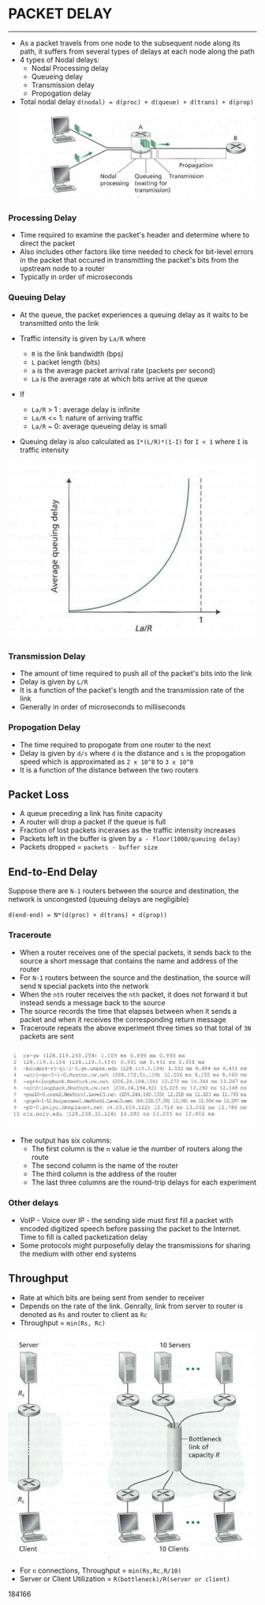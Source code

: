 # PACKET DELAY
---
- As a packet travels from one node to the subsequent node along its path, it suffers from several types of delays at each node along the path
- 4 types of Nodal delays:
	- Nodal Processing delay
	- Queueing delay
	- Transmission delay
	- Propogation delay
- Total nodal delay `d(nodal) = d(proc) + d(queue) + d(trans) + d(prop)`
![delay.png](https://github.com/Shogunkayo/PES_Notes/blob/main/Computer%20Networks/Images/delay.png)

### Processing Delay
- Time required to examine the packet's header and determine where to direct the packet 
- Also includes other factors like time needed to check for bit-level errors in the packet that occured in transmitting the packet's bits from the upstream node to a router
- Typically in order of microseconds

### Queuing Delay
- At the queue, the packet experiences a queuing delay as it waits to be transmitted onto the link
- Traffic intensity is given by `La/R` where
	- `R` is the link bandwidth (bps)
	- `L` packet length (bits)
	- `a` is the average packet arrival rate (packets per second)
	- `La` is the average rate at which bits arrive at the queue
- If
	- `La/R` > 1 : average delay is infinite
	- `La/R` <= 1: nature of arriving traffic
	- `La/R` ~ 0: average queueing delay is small 

- Queuing delay is also calculated as `I*(L/R)*(1-I)` for `I < 1` where `I` is traffic intensity

![trafficdelay.png](https://github.com/Shogunkayo/PES_Notes/blob/main/Computer%20Networks/Images/trafficdelay.png)

### Transmission Delay
- The amount of time required to push all of the packet's bits into the link
- Delay is given by `L/R`
- It is a function of the packet's length and the transmission rate of the link
- Generally in order of microseconds to milliseconds

### Propogation Delay
- The time required to propogate from one router to the next
- Delay is given by `d/s` where `d` is the distance and `s` is the propogation speed which is approximated as `2 x 10^8` to `3 x 10^8`
- It is a function of the distance between the two routers

## Packet Loss
- A queue preceding a link has finite capacity
- A router will drop a packet if the queue is full
- Fraction of lost packets incerases as the traffic intensity increases
- Packets left in the buffer is given by `a - floor(1000/queuing delay)`
- Packets dropped = `packets - buffer size`

## End-to-End Delay
Suppose there are `N-1` routers between the source and destination, the network is uncongested (queuing delays are negligible)

`d(end-end) = N*(d(proc) + d(trans) + d(prop))`

### Traceroute
- When a router receives one of the special packets, it sends back to the source a short message that contains the name and address of the router
- For `N-1` routers between the source and the destination, the source will send `N` special packets into the network
- When the `nth` router receives the `nth` packet, it does not forward  it but instead sends a message back to the source
- The source records the time that elapses between when it sends a packet and when it receives the corresponding return message
- Traceroute repeats the above experiment three times so that total of `3N` packets are sent

![traceroute.png](https://github.com/Shogunkayo/PES_Notes/blob/main/Computer%20Networks/Images/traceroute.png)
- The output has six columns:
	- The first column is the `n` value ie the number of routers along the route
	- The second column is the name of the router
	- The third column is the address of the router
	- The last three columns are the round-trip delays for each experiment

### Other delays
- VoIP - Voice over IP - the sending side must first fill a packet with encoded digitized speech before passing the packet to the Internet. Time to fill is called packetization delay
- Some protocols might purposefully delay the transmissions for sharing the medium with other end systems

## Throughput
- Rate at which bits are being sent from sender to receiver 
- Depends on the rate of the link. Genrally, link from server to router is denoted as `Rs` and router to client as `Rc`
- Throughput = `min(Rs, Rc)`

![trhoughput.png](https://github.com/Shogunkayo/PES_Notes/blob/main/Computer%20Networks/Images/trhoughput.png)

- For `n`  connections, Throughput = `min(Rs,Rc,R/10)`
- Server or Client Utilization = `R(bottleneck)/R(server or client)`

184166